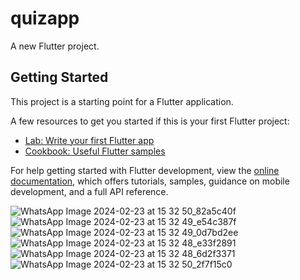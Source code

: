 # quizapp

A new Flutter project.

## Getting Started

This project is a starting point for a Flutter application.

A few resources to get you started if this is your first Flutter project:

- [Lab: Write your first Flutter app](https://docs.flutter.dev/get-started/codelab)
- [Cookbook: Useful Flutter samples](https://docs.flutter.dev/cookbook)

For help getting started with Flutter development, view the
[online documentation](https://docs.flutter.dev/), which offers tutorials,
samples, guidance on mobile development, and a full API reference.

![WhatsApp Image 2024-02-23 at 15 32 50_82a5c40f](https://github.com/asithan42/CODSOFT-Quiz-App/assets/89180676/4886f4de-d574-4ea2-b309-99e6fee45ba3)
![WhatsApp Image 2024-02-23 at 15 32 49_e54c387f](https://github.com/asithan42/CODSOFT-Quiz-App/assets/89180676/082c0172-33bd-4083-bb68-e4812a69fee7)
![WhatsApp Image 2024-02-23 at 15 32 49_0d7bd2ee](https://github.com/asithan42/CODSOFT-Quiz-App/assets/89180676/540dc12a-f9e9-4696-9155-588c0f9b59cd)
![WhatsApp Image 2024-02-23 at 15 32 48_e33f2891](https://github.com/asithan42/CODSOFT-Quiz-App/assets/89180676/2eefecc9-0a0e-4cf4-859c-ebf68f01ab8e)
![WhatsApp Image 2024-02-23 at 15 32 48_6d2f3371](https://github.com/asithan42/CODSOFT-Quiz-App/assets/89180676/23c990c1-2d57-42ac-9a45-47c272dce101)
![WhatsApp Image 2024-02-23 at 15 32 50_2f7f15c0](https://github.com/asithan42/CODSOFT-Quiz-App/assets/89180676/f32a3a57-b5d7-4839-90a1-51327a524746)
